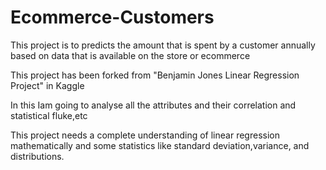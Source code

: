 # Ecommerce-Customers
This project is to predicts the amount that is spent by a customer annually based on data that is available 
on the store or ecommerce

This project has been forked from "Benjamin Jones Linear Regression Project" in Kaggle

In this Iam going to analyse all the attributes and their correlation and statistical fluke,etc

This project needs a complete understanding of linear regression mathematically and some statistics like standard deviation,variance, and distributions.
